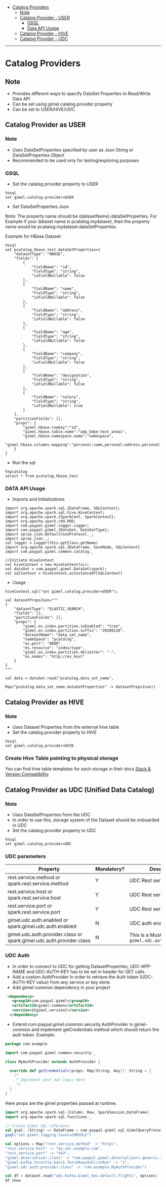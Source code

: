 * [Catalog Providers](#catalog-providers)
  * [Note](#note)
  * [Catalog Provider - USER](#catalog-provider-as-user)
    * [GSQL](#gsql)
    * [Data API Usage](#data-api-usage)
  * [Catalog Provider - HIVE](#catalog-provider-as-hive)
  * [Catalog Provider - UDC](#catalog-provider-as-udc-unified-data-catalog)
  
  
 --------------------------------------------------------------------------------------------------------------------


# Catalog Providers

## Note

* Provides different ways to specify DataSet Properties to Read/Write Data API
* Can be set using gimel.catalog.provider property
* Can be set to USER/HIVE/UDC

## Catalog Provider as USER

### Note

* Uses DataSetProperties specified by user as Json String or DataSetProperties Object
* Recommended to be used only for testing/exploring purposes

### GSQL
* Set the catalog provider property to USER

```
%%sql 
set gimel.catalog.provider=USER
```

* Set DataSetProperties Json

Note: The property name should be {datasetName}.dataSetProperties. 
For Example if your dataset name is pcatalog.mydataset, then the property name would be pcatalog.mydataset.dataSetProperties.

Example for HBase Dataset

```
%%sql
set pcatalog.hbase_test.dataSetProperties={
    "datasetType": "HBASE",
    "fields": [
        {
            "fieldName": "id",
            "fieldType": "string",
            "isFieldNullable": false
        },
        {
            "fieldName": "name",
            "fieldType": "string",
            "isFieldNullable": false
        },
        {
            "fieldName": "address",
            "fieldType": "string",
            "isFieldNullable": false
        },
        {
            "fieldName": "age",
            "fieldType": "string",
            "isFieldNullable": false
        },
        {
            "fieldName": "company",
            "fieldType": "string",
            "isFieldNullable": false
        },
        {
            "fieldName": "designation",
            "fieldType": "string",
            "isFieldNullable": false
        },
        {
            "fieldName": "salary",
            "fieldType": "string",
            "isFieldNullable": true
        }
    ],
    "partitionFields": [],
    "props": {
        "gimel.hbase.rowkey":"id",
        "gimel.hbase.table.name":"adp_bdpe:test_annai",
        "gimel.hbase.namespace.name":"namespace",
        "gimel.hbase.columns.mapping":"personal:name,personal:address,personal:age,professional:company,professional:designation,professional:salary"
    }
}
```


* Run the sql

```
%%pcatalog
select * from pcatalog.hbase_test
```

### DATA API Usage

* Imports and Initializations

```
import org.apache.spark.sql.{DataFrame, SQLContext};
import org.apache.spark.sql.hive.HiveContext;
import org.apache.spark.{SparkConf, SparkContext};
import org.apache.spark.rdd.RDD;
import com.paypal.gimel.logger.Logger;
import com.paypal.gimel.{DataSet, DataSetType};
import spray.json.DefaultJsonProtocol._;
import spray.json._;
val logger = Logger(this.getClass.getName)
import org.apache.spark.sql.{DataFrame, SaveMode, SQLContext}
import com.paypal.gimel.common.catalog._

//Initiate HiveContext
val hiveContext = new HiveContext(sc);
val dataSet = com.paypal.gimel.DataSet(spark);
val sqlContext = hiveContext.asInstanceOf[SQLContext]

```

* Usage

```
hiveContext.sql("set gimel.catalog.provider=USER");

val datasetPropsJson="""
{
    "datasetType": "ELASTIC_SEARCH",
    "fields": [],
    "partitionFields": [],
    "props": {
        "gimel.es.index.partition.isEnabled": "true",
        "gimel.es.index.partition.suffix": "20180120",
        "datasetName": "data_set_name",
        "nameSpace": "pcatalog",
        "es.port": "8080",
        "es.resource": "index/type",
        "gimel.es.index.partition.delimiter": "-",
        "es.nodes": "http://es_host"
    }
}
"""

val data = dataSet.read("pcatalog.data_set_name",
                         Map("pcatalog.data_set_name.dataSetProperties" -> datasetPropsJson))
```

## Catalog Provider as HIVE

### Note

* Uses Dataset Properties from the external hive table
* Set the catalog provider property to HIVE

```
%%sql 
set gimel.catalog.provider=HIVE
```

### Create Hive Table pointing to physical storage

You can find hive table templates for each storage in their docs [Stack & Version Compatibility](../README.md#stack-&-version-compatibility)

## Catalog Provider as UDC (Unified Data Catalog)

### Note

* Uses DataSetProperties from the UDC
* In order to use this, storage system of the Dataset should be onboarded in UDC
* Set the catalog provider property to UDC

```
%%sql 
set gimel.catalog.provider=UDC
```

### UDC parameters

| Property | Mandatory? | Description | Example | Default |
|----------|------------|-------------|------------|-------------------|
| rest.service.method or spark.rest.service.method | Y | UDC Rest service protocol  | http/https | https |
| rest.service.host	or spark.rest.service.host| Y | UDC Rest service host name  | my-udc.example.com | None|
| rest.service.port or spark.rest.service.port | Y | UDC Rest service port  | 80 | 443 |
| gimel.udc.auth.enabled or spark.gimel.udc.auth.enabled | N | UDC auth enabled flag  | true/false | true |
| gimel.udc.auth.provider.class or spark.gimel.udc.auth.provider.class | N | This is a Must if `gimel.udc.auth.enabled=true`  | com.example.MyAuthProvider | None |

### UDC Auth

* In order to connect to UDC for getting DatasetProperties, UDC-APP-NAME and UDC-AUTH-KEY has to be set in header for GET calls.
* Add a custom AuthProvider in order to retrieve the Auth token (UDC-AUTH-KEY value) from any service or key store.
* Add gimel-common dependency in your project
 
 ```xml
  <dependency>
    <groupId>com.paypal.gimel</groupId>
    <artifactId>gimel-common</artifactId>
    <version>${gimel.version}</version>
   </dependency>
 ```

* Extend com.paypal.gimel.common.security.AuthProvider in gimel-common and implement getCredentials method which should return the auth token.
Example:

```scala
package com.example

import com.paypal.gimel.common.security._

class MyAuthProvider extends AuthProvider {

  override def getCredentials(props: Map[String, Any]): String = {
    /*
     * Implement your own logic here
     */
  }
}
```

Here props are the gimel properties passed at runtime. 

```scala
import org.apache.spark.sql.{Column, Row, SparkSession,DataFrame}
import org.apache.spark.sql.functions._

// Create Gimel SQL reference
val gsql: (String) => DataFrame = com.paypal.gimel.sql.GimelQueryProcessor.executeBatch(_: String, spark)
gsql("set gimel.logging.level=CONSOLE")

val options = Map("rest.service.method" -> "https",
"rest.service.host" -> "my-udc.example.com",
"rest.service.port" -> "443",
"gimel.deserializer.class" -> "com.paypal.gimel.deserializers.generic.JsonDynamicDeserializer",
"gimel.kafka.throttle.batch.fetchRowsOnFirstRun" -> "1",
"gimel.udc.auth.provider.class" -> "com.example.MyAuthProvider")

val df = dataset.read("udc.Kafka.Gimel_Dev.default.flights", options)
df.show

```


